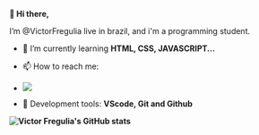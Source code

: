 <strong> 👋 Hi there, </strong>
<br>
    <p>I’m @VictorFregulia live in brazil, and i'm a programming student.</p>
 

- 🌱 I’m currently learning <strong> HTML, CSS, JAVASCRIPT... </strong>

- 📫 How to reach me:

-  <a href="https://www.instagram.com/victorfregulias/"><img src="https://img.shields.io/badge/Instagram-E4405F?style=for-the-badge&logo=instagram&logoColor=white"/></a>
-  :wrench:	Development tools: <strong> VScode, Git and Github

 
 
 
![Victor Fregulia's GitHub stats](https://github-readme-stats.vercel.app/api?username=victorfregulia&show_icons=true&theme=dark) 





<!---
VictorFregulia/VictorFregulia is a ✨ special ✨ repository because its `README.md` (this file) appears on your GitHub profile.
You can click the Preview link to take a look at your changes.
--->
